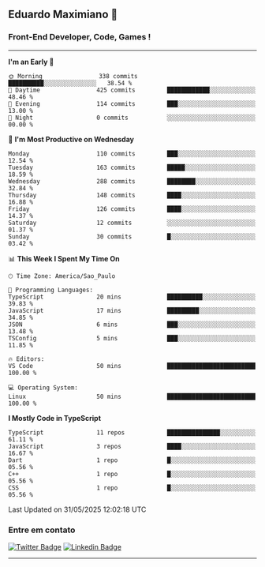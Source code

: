 ## Eduardo Maximiano 👋

### Front-End Developer, Code, Games !

---

<!--START_SECTION:waka-->
**I'm an Early 🐤** 

```text
🌞 Morning                338 commits         ██████████░░░░░░░░░░░░░░░   38.54 % 
🌆 Daytime                425 commits         ████████████░░░░░░░░░░░░░   48.46 % 
🌃 Evening                114 commits         ███░░░░░░░░░░░░░░░░░░░░░░   13.00 % 
🌙 Night                  0 commits           ░░░░░░░░░░░░░░░░░░░░░░░░░   00.00 % 
```
📅 **I'm Most Productive on Wednesday** 

```text
Monday                   110 commits         ███░░░░░░░░░░░░░░░░░░░░░░   12.54 % 
Tuesday                  163 commits         █████░░░░░░░░░░░░░░░░░░░░   18.59 % 
Wednesday                288 commits         ████████░░░░░░░░░░░░░░░░░   32.84 % 
Thursday                 148 commits         ████░░░░░░░░░░░░░░░░░░░░░   16.88 % 
Friday                   126 commits         ████░░░░░░░░░░░░░░░░░░░░░   14.37 % 
Saturday                 12 commits          ░░░░░░░░░░░░░░░░░░░░░░░░░   01.37 % 
Sunday                   30 commits          █░░░░░░░░░░░░░░░░░░░░░░░░   03.42 % 
```


📊 **This Week I Spent My Time On** 

```text
🕑︎ Time Zone: America/Sao_Paulo

💬 Programming Languages: 
TypeScript               20 mins             ██████████░░░░░░░░░░░░░░░   39.83 % 
JavaScript               17 mins             █████████░░░░░░░░░░░░░░░░   34.85 % 
JSON                     6 mins              ███░░░░░░░░░░░░░░░░░░░░░░   13.48 % 
TSConfig                 5 mins              ███░░░░░░░░░░░░░░░░░░░░░░   11.85 % 

🔥 Editors: 
VS Code                  50 mins             █████████████████████████   100.00 % 

💻 Operating System: 
Linux                    50 mins             █████████████████████████   100.00 % 
```

**I Mostly Code in TypeScript** 

```text
TypeScript               11 repos            ███████████████░░░░░░░░░░   61.11 % 
JavaScript               3 repos             ████░░░░░░░░░░░░░░░░░░░░░   16.67 % 
Dart                     1 repo              █░░░░░░░░░░░░░░░░░░░░░░░░   05.56 % 
C++                      1 repo              █░░░░░░░░░░░░░░░░░░░░░░░░   05.56 % 
CSS                      1 repo              █░░░░░░░░░░░░░░░░░░░░░░░░   05.56 % 
```




 Last Updated on 31/05/2025 12:02:18 UTC
<!--END_SECTION:waka-->

### Entre em contato

[![Twitter Badge](https://img.shields.io/badge/-@edmaxi-1ca0f1?style=flat-square&labelColor=1ca0f1&logo=twitter&logoColor=white&link=https://twitter.com/edmaxi)](https://twitter.com/edmaxi)
[![Linkedin Badge](https://img.shields.io/badge/-Eduardo_Maximiano-0077B5?style=flat-square&logo=Linkedin&logoColor=white&link=https://www.linkedin.com/in/maximiano-eduardo)](https://www.linkedin.com/in/maximiano-eduardo)

---
